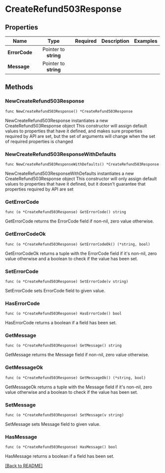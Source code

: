 # CreateRefund503Response


## Properties
| Name | Type | Required | Description | Examples |
|------------|:-------------:|:-------------:|-------------|:-------------:|
| **ErrorCode** | Pointer to **string** |  |  |  |
| **Message** | Pointer to **string** |  |  |  |

## Methods

### NewCreateRefund503Response

`func NewCreateRefund503Response() *CreateRefund503Response`

NewCreateRefund503Response instantiates a new CreateRefund503Response object
This constructor will assign default values to properties that have it defined,
and makes sure properties required by API are set, but the set of arguments
will change when the set of required properties is changed

### NewCreateRefund503ResponseWithDefaults

`func NewCreateRefund503ResponseWithDefaults() *CreateRefund503Response`

NewCreateRefund503ResponseWithDefaults instantiates a new CreateRefund503Response object
This constructor will only assign default values to properties that have it defined,
but it doesn't guarantee that properties required by API are set

### GetErrorCode

`func (o *CreateRefund503Response) GetErrorCode() string`

GetErrorCode returns the ErrorCode field if non-nil, zero value otherwise.

### GetErrorCodeOk

`func (o *CreateRefund503Response) GetErrorCodeOk() (*string, bool)`

GetErrorCodeOk returns a tuple with the ErrorCode field if it's non-nil, zero value otherwise
and a boolean to check if the value has been set.

### SetErrorCode

`func (o *CreateRefund503Response) SetErrorCode(v string)`

SetErrorCode sets ErrorCode field to given value.

### HasErrorCode

`func (o *CreateRefund503Response) HasErrorCode() bool`

HasErrorCode returns a boolean if a field has been set.

### GetMessage

`func (o *CreateRefund503Response) GetMessage() string`

GetMessage returns the Message field if non-nil, zero value otherwise.

### GetMessageOk

`func (o *CreateRefund503Response) GetMessageOk() (*string, bool)`

GetMessageOk returns a tuple with the Message field if it's non-nil, zero value otherwise
and a boolean to check if the value has been set.

### SetMessage

`func (o *CreateRefund503Response) SetMessage(v string)`

SetMessage sets Message field to given value.

### HasMessage

`func (o *CreateRefund503Response) HasMessage() bool`

HasMessage returns a boolean if a field has been set.


[[Back to README]](../../README.md)


